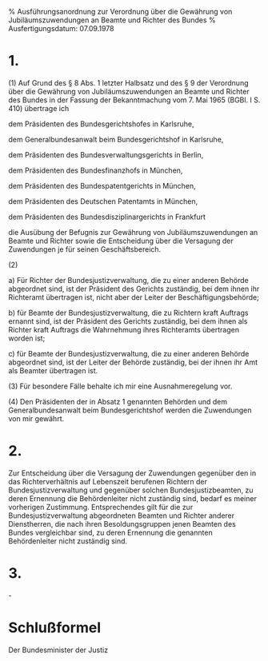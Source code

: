 % Ausführungsanordnung zur Verordnung über die Gewährung von Jubiläumszuwendungen an Beamte und Richter des Bundes
% Ausfertigungsdatum: 07.09.1978
 
# 1.

(1) Auf Grund des § 8 Abs. 1 letzter Halbsatz und des § 9 der Verordnung über die Gewährung von Jubiläumszuwendungen an Beamte und Richter des Bundes in der Fassung der Bekanntmachung vom 7. Mai 1965 (BGBl. I S. 410) übertrage ich

  
dem Präsidenten des Bundesgerichtshofes in Karlsruhe,

dem Generalbundesanwalt beim Bundesgerichtshof in Karlsruhe,

dem Präsidenten des Bundesverwaltungsgerichts in Berlin,

dem Präsidenten des Bundesfinanzhofs in München,

dem Präsidenten des Bundespatentgerichts in München,

dem Präsidenten des Deutschen Patentamts in München,

dem Präsidenten des Bundesdisziplinargerichts in Frankfurt

die Ausübung der Befugnis zur Gewährung von Jubiläumszuwendungen an Beamte und Richter sowie die Entscheidung über die Versagung der Zuwendungen je für seinen Geschäftsbereich.

(2)

a) Für Richter der Bundesjustizverwaltung, die zu einer anderen Behörde abgeordnet sind, ist der Präsident des Gerichts zuständig, bei dem ihnen ihr Richteramt übertragen ist, nicht aber der Leiter der Beschäftigungsbehörde;

b) für Beamte der Bundesjustizverwaltung, die zu Richtern kraft Auftrags ernannt sind, ist der Präsident des Gerichts zuständig, bei dem ihnen als Richter kraft Auftrags die Wahrnehmung ihres Richteramts übertragen worden ist;

c) für Beamte der Bundesjustizverwaltung, die zu einer anderen Behörde abgeordnet sind, ist der Leiter der Behörde zuständig, bei der ihnen ihr Amt als Beamter übertragen ist.

(3) Für besondere Fälle behalte ich mir eine Ausnahmeregelung vor.

(4) Den Präsidenten der in Absatz 1 genannten Behörden und dem Generalbundesanwalt beim Bundesgerichtshof werden die Zuwendungen von mir gewährt.

# 2.

Zur Entscheidung über die Versagung der Zuwendungen gegenüber den in das Richterverhältnis auf Lebenszeit berufenen Richtern der Bundesjustizverwaltung und gegenüber solchen Bundesjustizbeamten, zu deren Ernennung die Behördenleiter nicht zuständig sind, bedarf es meiner vorherigen Zustimmung. Entsprechendes gilt für die zur Bundesjustizverwaltung abgeordneten Beamten und Richter anderer Dienstherren, die nach ihren Besoldungsgruppen jenen Beamten des Bundes vergleichbar sind, zu deren Ernennung die genannten Behördenleiter nicht zuständig sind.

# 3.

\-

# Schlußformel

Der Bundesminister der Justiz
